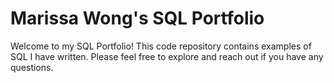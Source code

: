 # Marissa Wong's SQL Portfolio

Welcome to my SQL Portfolio! This code repository contains examples of SQL I have written. Please feel free to explore and reach out if you have any questions.
